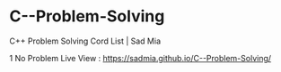 # C--Problem-Solving
C++ Problem Solving Cord List | Sad Mia

1 No Problem Live View : https://sadmia.github.io/C--Problem-Solving/
